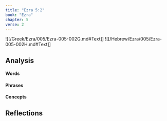 ```yaml
---
title: "Ezra 5:2"
book: "Ezra"
chapter: 5
verse: 2
---
```

![[/Greek/Ezra/005/Ezra-005-002G.md#Text]]
![[/Hebrew/Ezra/005/Ezra-005-002H.md#Text]]

## Analysis

#### Words

#### Phrases

#### Concepts

## Reflections
